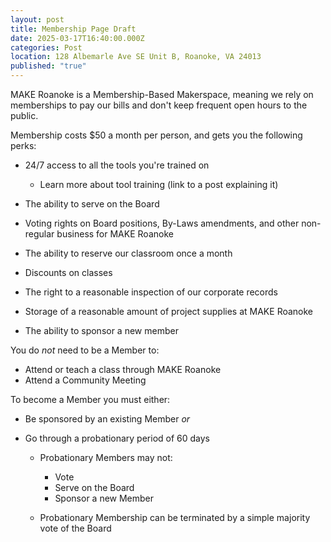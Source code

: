 ```yaml
---
layout: post
title: Membership Page Draft
date: 2025-03-17T16:40:00.000Z
categories: Post
location: 128 Albemarle Ave SE Unit B, Roanoke, VA 24013
published: "true"
---
```

MAKE Roanoke is a Membership-Based Makerspace, meaning we rely on memberships to pay our bills and don't keep frequent open hours to the public. 

Membership costs $50 a month per person, and gets you the following perks:

* 24/7 access to all the tools you're trained on

  * Learn more about tool training (link to a post explaining it)
* The ability to serve on the Board
* Voting rights on Board positions, By-Laws amendments, and other non-regular business for MAKE Roanoke
* The ability to reserve our classroom once a month
* Discounts on classes
* The right to a reasonable inspection of our corporate records
* Storage of a reasonable amount of project supplies at MAKE Roanoke
* The ability to sponsor a new member

You do *not* need to be a Member to:

* Attend or teach a class through MAKE Roanoke
* Attend a Community Meeting

To become a Member you must either:

* Be sponsored by an existing Member *or*
* Go through a probationary period of 60 days

  * Probationary Members may not:

    * Vote
    * Serve on the Board
    * Sponsor a new Member
  * Probationary Membership can be terminated by a simple majority vote of the Board
